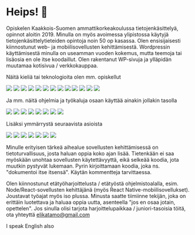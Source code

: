 # Heips! 👋

Opiskelen Kaakkois-Suomen ammattikorkeakoulussa tietojenkäsittelyä, opinnot aloitin 2019. Minulla on myös avoimessa ylipistossa käytyjä tietojenkäsittelytieteiden opintoja noin 50 op kasassa. Olen ensisijaisesti kiinnostunut web- ja mobiilisovellusten kehittämisestä. Wordpressin käyttämisestä minulla on useamman vuoden kokemus, mutta teemoja tai lisäosia en ole itse koodaillut. Olen rakentanut WP-sivuja ja ylläpidän muutamaa kotisivua / verkkokauppaa. 

Näitä kieliä tai teknologioita olen mm. opiskellut

![](https://img.shields.io/static/v1?label=&message=Node.js&color=blueviolet) ![](https://img.shields.io/static/v1?label=&message=React&color=blueviolet) ![](https://img.shields.io/static/v1?label=&message=ReactNative&color=blueviolet) ![](https://img.shields.io/static/v1?label=&message=JavaScript&color=blueviolet) ![](https://img.shields.io/static/v1?label=&message=Java&color=blueviolet) ![](https://img.shields.io/static/v1?label=&message=Python&color=blueviolet) ![](https://img.shields.io/static/v1?label=&message=Php&color=blueviolet) ![](https://img.shields.io/static/v1?label=&message=C_sharp&color=blueviolet)  ![](https://img.shields.io/static/v1?label=&message=C&color=blueviolet) ![](https://img.shields.io/static/v1?label=&message=HTML&color=blueviolet)  ![](https://img.shields.io/static/v1?label=&message=CSS&color=blueviolet) ![](https://img.shields.io/static/v1?label=&message=MySql&color=blueviolet) ![](https://img.shields.io/static/v1?label=&message=REST_API&color=blueviolet)


Ja mm. näitä ohjelmia ja työkaluja osaan käyttää ainakin jollakin tasolla

![](https://img.shields.io/static/v1?label=&message=VisualStudioCode&color=green) ![](https://img.shields.io/static/v1?label=&message=Unity&color=green) ![](https://img.shields.io/static/v1?label=&message=PhotoShop&color=green) ![](https://img.shields.io/static/v1?label=&message=InDesign&color=green) ![](https://img.shields.io/static/v1?label=&message=Illustrator&color=green) ![](https://img.shields.io/static/v1?label=&message=PremierePro&color=green) ![](https://img.shields.io/static/v1?label=&message=AfterEffects&color=green) ![](https://img.shields.io/static/v1?label=&message=Audition&color=green) 



Lisäksi ymmärrystä seuraavista asioista

![](https://img.shields.io/static/v1?label=&message=WordPress&color=blue) ![](https://img.shields.io/static/v1?label=&message=Woocommerce&color=blue) ![](https://img.shields.io/static/v1?label=&message=SEO&color=blue) ![](https://img.shields.io/static/v1?label=&message=Digimarkkinointi&color=blue) ![](https://img.shields.io/static/v1?label=&message=FB-markkinointi&color=blue) ![](https://img.shields.io/static/v1?label=&message=Bloggaus&color=blue) ![](https://img.shields.io/static/v1?label=&message=Liiketalous&color=blue)

Minulle erityisen tärkeä aihealue sovellusten kehittämisessä on tietoturvallisuus, josta haluan oppia koko ajan lisää. Tietenkään ei saa myöskään unohtaa sovellusten käytettävyyttä, eikä selkeää koodia, jota muutkin pystyvät lukemaan. Pyrin kirjoittamaan koodia, joka ns. "dokumentoi itse itsensä". Käytän kommentteja tarvittaessa.

Olen kiinnostunut etätyöharjoittelusta / etätyöstä ohjelmistoalalla, esim. Node/React-sovellusten kehittäjänä (myös React Native-mobiilisovellukset). Joustavat työajat myös iso plussa. Minusta saatte tiimiinne tekijän, joka on erittäin luotettava ja haluaa oppia uutta, asenteella "jos en osaa jotain, opettelen".
Jos sinulla olisi tarjota harjoittelupaikkaa / juniori-tasoisia töitä, ota yhteyttä elikatamo@gmail.com

I speak English also
